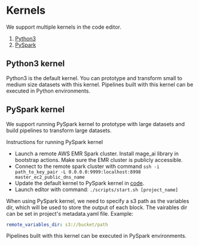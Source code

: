 # Kernels

We support multiple kernels in the code editor.

1. [Python3](#debugging)
1. [PySpark](#guides)

## Python3 kernel
Python3 is the default kernel. You can prototype and transform small to medium size datasets with this kernel. Pipelines built with this kernel can be executed in Python environments.

## PySpark kernel
We support running PySpark kernel to prototype with large datasets and build pipelines to transform large datasets.

Instructions for running PySpark kernel
* Launch a remote AWS EMR Spark cluster. Install mage_ai library in bootstrap actions. Make sure the EMR cluster is publicly accessible.
* Connect to the remote spark cluster with command `ssh -i path_to_key_pair -L 0.0.0.0:9999:localhost:8998 master_ec2_public_dns_name`
* Update the default kernel to PySpark kernel in [code](https://github.com/mage-ai/mage-ai/blob/master/mage_ai/server/kernels.py#L11).
* Launch editor with command: `./scripts/start.sh [project_name]`

When using PySpark kernel, we need to specify a s3 path as the variables dir, which will be used to store the output of each block. The vairables dir can be set in project's metadata.yaml file. Example:
```yaml
remote_variables_dir: s3://bucket/path
```

Pipelines built with this kernel can be executed in PySpark environments.
